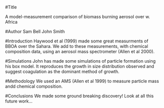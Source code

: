 #Title

A model-measurement comparison of biomass burning aerosol over w. Africa


#Author
Sam Bell
John Smith

#Introduction
Haywood et al (1999) made some great measurments of BBOA over the Sahara. We add to these measurements, with chemical composition data, using an aerosol mass spectrometer (Allen et al 2000). 

#Simulations
John has made some simulations of particle formation using his box model. It reproduces the growth in size distribution observed and suggest coagulation as the dominant method of growth.

#Methodology
We used an AMS (Allen et al 1999) to measure particle mass andd chemical composition. 

#Conclusions
We made some ground breaking discovery! Look at all this future work...